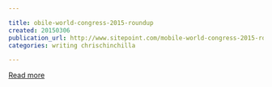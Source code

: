 ```yaml
---

title: obile-world-congress-2015-roundup
created: 20150306
publication_url: http://www.sitepoint.com/mobile-world-congress-2015-roundup/
categories: writing chrischinchilla

---
```


[Read more](http://www.sitepoint.com/mobile-world-congress-2015-roundup/)
